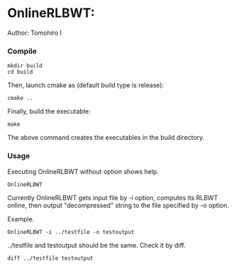 OnlineRLBWT:
===============
Author: Tomohiro I

### Compile

```
mkdir build
cd build
```

Then, launch cmake as (default build type is release):

```
cmake ..
```

Finally, build the executable:

```
make
```

The above command creates the executables in the build directory. 

### Usage

Executing OnlineRLBWT without option shows help.

```
OnlineRLBWT
```

Currently OnlineRLBWT gets input file by -i option, computes its RLBWT online,
then output "decompressed" string to the file specified by -o option.

Example.

```
OnlineRLBWT -i ../testfile -o testoutput
```

../testfile and testoutput should be the same. Check it by diff.

```
diff ../testfile testoutput
```
